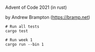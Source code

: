 Advent of Code 2021 (in rust)

by Andrew Brampton (https://bramp.net)

```
# Run all tests
cargo test

# Run week 1
cargo run --bin 1
```